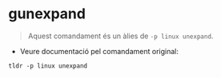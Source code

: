 # gunexpand

> Aquest comandament és un àlies de `-p linux unexpand`.

- Veure documentació pel comandament original:

`tldr -p linux unexpand`
